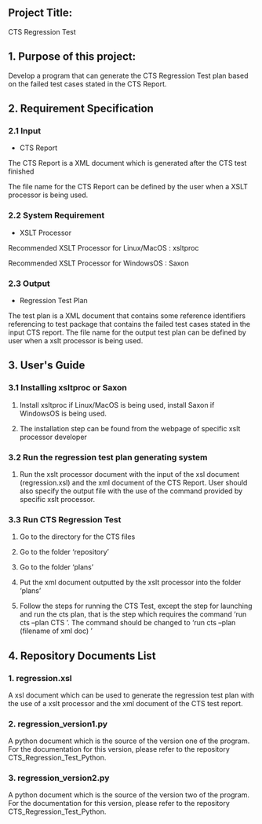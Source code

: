 ## Project Title: 

CTS Regression Test


## 1. Purpose of this project: 

Develop a program that can generate the CTS Regression Test plan based on the failed test cases stated in the CTS Report.


## 2. Requirement Specification

### 2.1 Input

* CTS Report

The CTS Report is a XML document which is generated after the CTS test finished 

The file name for the CTS Report can be defined by the user when a XSLT processor is being used.

### 2.2 System Requirement

* XSLT Processor

Recommended XSLT Processor for Linux/MacOS : xsltproc

Recommended XSLT Processor for WindowsOS : Saxon

### 2.3 Output

* Regression Test Plan

The test plan is a XML document that contains some reference identifiers referencing to test package that contains the failed test cases stated in the input CTS report. The file name for the output test plan can be defined by user when a xslt processor is being used.


## 3. User's Guide

### 3.1 Installing xsltproc or Saxon

1. Install xsltproc if Linux/MacOS is being used, install Saxon if WindowsOS is being used.

2. The installation step can be found from the webpage of specific xslt processor developer

### 3.2 Run the regression test plan generating system

1. Run the xslt processor document with the input of the xsl document (regression.xsl) and the xml document of the CTS Report. User should also specify the output file with the use of the command provided by specific xslt processor.

### 3.3 Run CTS Regression Test

1.	Go to the directory for the CTS files

2.	Go to the folder ‘repository’

3.	Go to the folder ‘plans’ 

4.	Put the xml document outputted by the xslt processor into the folder ‘plans’

5.	Follow the steps for running the CTS Test, except the step for launching and run the cts plan, that is the step which requires the command ‘run cts –plan CTS ’. The command should be changed to ‘run cts –plan (filename of xml doc) ’


## 4. Repository Documents List

### 1.  regression.xsl

A xsl document which can be used to generate the regression test plan with the use of a xslt processor and the xml document of the CTS test report.

### 2.  regression_version1.py

A python document which is the source of the version one of the program. For the documentation for this version, please refer to the repository CTS_Regression_Test_Python.

### 3.  regression_version2.py

A python document which is the source of the version two of the program. For the documentation for this version, please refer to the repository CTS_Regression_Test_Python.
